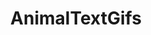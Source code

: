 ---
title: AnimalTextGifs
crosslinks:
- livven
- aww
- gifs
- rarepuppers
- funny
- HighQualityGifs
- WTF
- likeus
- AnimalsBeingJerks
- instant_regret
- Zoomies
- youseeingthisshit
- PeopleFuckingDying
- pics
- BetterEveryLoop
- CatsStandingUp
- NotKenM
- Awwducational
- HumansBeingBros
- ShittyAnimalFacts
---